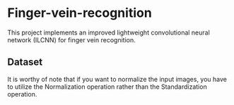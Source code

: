 # Finger-vein-recognition
This project implements an improved lightweight convolutional neural network (ILCNN) for finger vein recognition. 

## Dataset
It is worthy of note that if you want to normalize the input images, you have to utilize the Normalization operation rather than the Standardization operation.
